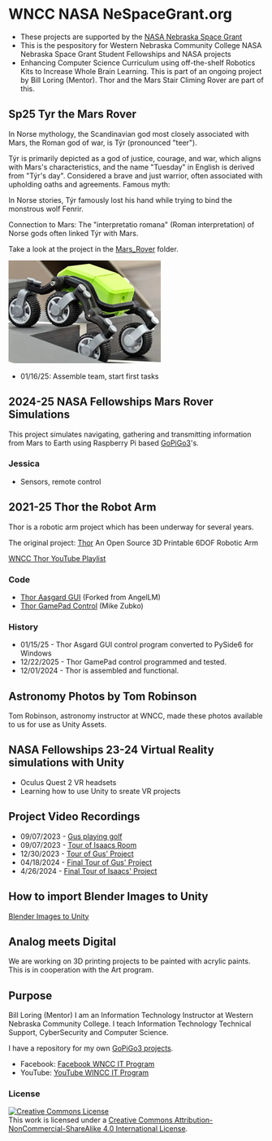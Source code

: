 # WNCC NASA NeSpaceGrant.org

- These projects are supported by the [NASA Nebraska Space Grant](https://www.nespacegrant.org)
- This is the pespository for Western Nebraska Community College NASA Nebraska Space Grant Student Fellowships and NASA projects
- Enhancing Computer Science Curriculum using off-the-shelf Robotics Kits to Increase Whole Brain Learning. This is part of an ongoing project by Bill Loring (Mentor). Thor and the Mars Stair Climing Rover are part of this.

## Sp25 Tyr the Mars Rover

In Norse mythology, the Scandinavian god most closely associated with Mars, the Roman god of war, is Týr (pronounced "teer").

Týr is primarily depicted as a god of justice, courage, and war, which aligns with Mars's characteristics, and the name "Tuesday" in English is derived from "Týr's day". Considered a brave and just warrior, often associated with upholding oaths and agreements.
Famous myth:

In Norse stories, Týr famously lost his hand while trying to bind the monstrous wolf Fenrir.

Connection to Mars: The "interpretatio romana" (Roman interpretation) of Norse gods often linked Týr with Mars.

Take a look at the project in the [Mars_Rover](/Mars_Rover/) folder.

![Mars Stair Climbing Rover](./img/rover.png)

- 01/16/25: Assemble team, start first tasks

## 2024-25 NASA Fellowships Mars Rover Simulations

This project simulates navigating, gathering and transmitting information from Mars to Earth using Raspberry Pi based [GoPiGo3](https://gopigo.io)'s.

### Jessica

- Sensors, remote control

## 2021-25 Thor the Robot Arm

Thor is a robotic arm project which has been underway for several years.

The original project: [Thor](http://thor.angel-lm.com) An Open Source 3D Printable 6DOF Robotic Arm

[WNCC Thor YouTube Playlist](https://www.youtube.com/playlist?list=PLR6oEuLJnHfhdkXqSacJznSHjEgodiWIl)

### Code

- [Thor Aasgard GUI](https://github.com/itinstructor/Asgard) (Forked from AngelLM)
- [Thor GamePad Control](https://github.com/mike0618/thor_gamepad_control) (Mike Zubko)

### History

- 01/15/25 - Thor Asgard GUI control program converted to PySide6 for Windows
- 12/22/2025 - Thor GamePad control programmed and tested.
- 12/01/2024 - Thor is assembled and functional.

## Astronomy Photos by Tom Robinson

Tom Robinson, astronomy instructor at WNCC, made these photos available to us for use as Unity Assets.

## NASA Fellowships 23-24 Virtual Reality simulations with Unity

- Oculus Quest 2 VR headsets
- Learning how to use Unity to sreate VR projects

## Project Video Recordings

- 09/07/2023 - [Gus playing golf](https://www.facebook.com/wnccitprogram)
- 09/07/2023 - [Tour of Isaacs Room](https://youtu.be/DU64BSgh7Vk)
- 12/30/2023 - [Tour of Gus' Project](https://youtu.be/7ac5SFJFNlk)
- 04/18/2024 - [Final Tour of Gus' Project](https://youtu.be/XbGXymeqCyg)
- 4/26/2024  - [Final Tour of Isaacs' Project](https://youtu.be/DVnvoxbtGCI)

## How to import Blender Images to Unity

[Blender Images to Unity](https://www.youtube.com/watch?v=yloupOUjMOA)

## Analog meets Digital

We are working on 3D printing projects to be painted with acrylic paints. This is in cooperation with the Art program.

## Purpose

Bill Loring (Mentor) I am an Information Technology Instructor at Western Nebraska Community College. I teach Information Technology Technical Support, CyberSecurity and Computer Science.

I have a repository for my own [GoPiGo3 projects](https://github.com/itinstructor/GoPiGo3).

- Facebook: [Facebook WNCC IT Program](https://www.facebook.com/wnccitprogram/)
- YouTube: [YouTube WINCC IT Program](https://www.youtube.com/@williamloringitinstructor)

### License

<a rel="license" href="http://creativecommons.org/licenses/by-nc-sa/4.0/"><img alt="Creative Commons License" style="border-width:0" src="https://i.creativecommons.org/l/by-nc-sa/4.0/88x31.png" /></a><br />This work is licensed under a <a rel="license" href="http://creativecommons.org/licenses/by-nc-sa/4.0/">Creative Commons Attribution-NonCommercial-ShareAlike 4.0 International License</a>.
